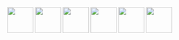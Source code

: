 
          

<div>
<img style="width:60px;" src="https://cdn.jsdelivr.net/gh/devicons/devicon@latest/icons/docker/docker-plain.svg" /> 
<img style="width:60px;" src="https://cdn.jsdelivr.net/gh/devicons/devicon@latest/icons/kubernetes/kubernetes-plain.svg" />      
<img style="width:60px;" src="https://cdn.jsdelivr.net/gh/devicons/devicon@latest/icons/bash/bash-plain.svg" />
<img style="width:60px;" src="https://cdn.jsdelivr.net/gh/devicons/devicon@latest/icons/linux/linux-original.svg" />        
<img style="width:60px;" src="https://cdn.jsdelivr.net/gh/devicons/devicon@latest/icons/python/python-original.svg" />
<img style="width:60px;" src="https://cdn.jsdelivr.net/gh/devicons/devicon@latest/icons/terraform/terraform-plain.svg" />             
</div>          
          
